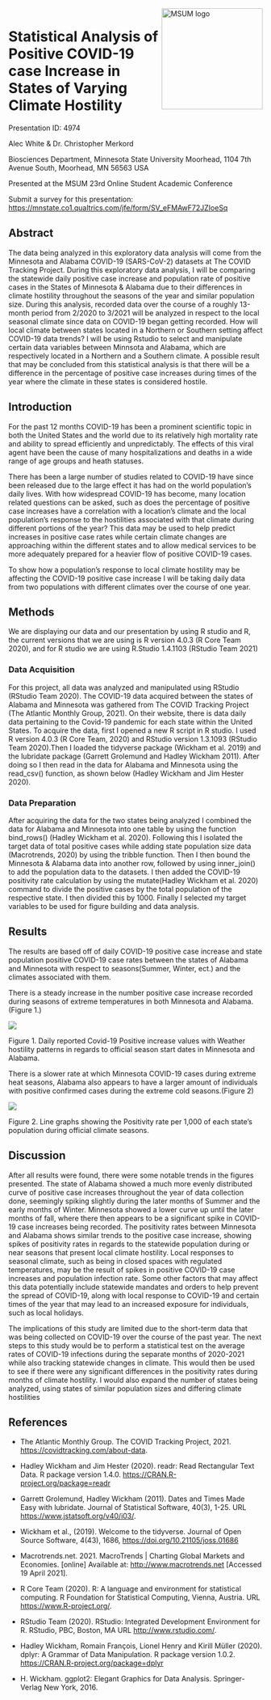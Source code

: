 
<img src="https://www2.mnstate.edu/uploadedImages/Content/Marketing/logos/MSUM_Signature_Vert_Color.jpg" alt="MSUM logo" width="200" style="float:right">

# Statistical Analysis of Positive COVID-19 case Increase in States of Varying Climate Hostility

Presentation ID: 4974

Alec White & Dr. Christopher Merkord

Biosciences Department, Minnesota State University Moorhead, 1104 7th
Avenue South, Moorhead, MN 56563 USA

Presented at the MSUM 23rd Online Student Academic Conference

Submit a survey for this presentation:
<https://mnstate.co1.qualtrics.com/jfe/form/SV_eFMAwF72JZIoeSq>

## Abstract

The data being analyzed in this exploratory data analysis will come from
the Minnesota and Alabama COVID-19 (SARS-CoV-2) datasets at The COVID
Tracking Project. During this exploratory data analysis, I will be
comparing the statewide daily positive case increase and population rate
of positive cases in the States of Minnesota & Alabama due to their
differences in climate hostility throughout the seasons of the year and
similar population size. During this analysis, recorded data over the
course of a roughly 13-month period from 2/2020 to 3/2021 will be
analyzed in respect to the local seasonal climate since data on COVID-19
began getting recorded. How will local climate between states located in
a Northern or Southern setting affect COVID-19 data trends? I will be
using Rstudio to select and manipulate certain data variables between
Minnsota and Alabama, which are respectively located in a Northern and a
Southern climate. A possible result that may be concluded from this
statistical analysis is that there will be a difference in the
percentage of positive case increases during times of the year where the
climate in these states is considered hostile.

## Introduction

For the past 12 months COVID-19 has been a prominent scientific topic in
both the United States and the world due to its relatively high
mortality rate and ability to spread efficiently and unpredictably. The
effects of this viral agent have been the cause of many hospitalizations
and deaths in a wide range of age groups and heath statuses.

There has been a large number of studies related to COVID-19 have since
been released due to the large effect it has had on the world
population’s daily lives. With how widespread COVID-19 has become,
many location related questions can be asked, such as does the
percentage of positive case increases have a correlation with a
location’s climate and the local population’s response to the
hostilities associated with that climate during different portions of
the year? This data may be used to help predict increases in positive
case rates while certain climate changes are approaching within the
different states and to allow medical services to be more adequately
prepared for a heavier flow of positive COVID-19 cases.

To show how a population’s response to local climate hostility may be
affecting the COVID-19 positive case increase I will be taking daily
data from two populations with different climates over the course of one
year.

## Methods

We are displaying our data and our presentation by using R studio and R,
the current versions that we are using is R version 4.0.3 (R Core Team
2020), and for R studio we are using R.Studio 1.4.1103 (RStudio Team
2021)

### Data Acquisition

For this project, all data was analyzed and manipulated using RStudio
(RStudio Team 2020). The COVID-19 data acquired between the states of
Alabama and Minnesota was gathered from The COVID Tracking Project (The
Atlantic Monthly Group, 2021). On their website, there is data daily
data pertaining to the Covid-19 pandemic for each state within the
United States. To acquire the data, first I opened a new R script in R
studio. I used R version 4.0.3 (R Core Team, 2020) and RStudio version
1.3.1093 (RStudio Team 2020).Then I loaded the tidyverse package
(Wickham et al. 2019) and the lubridate package (Garrett Grolemund and
Hadley Wickham 2011). After doing so I then read in the data for Alabama
and Minnesota using the read\_csv() function, as shown below (Hadley
Wickham and Jim Hester 2020).

### Data Preparation

After acquiring the data for the two states being analyzed I combined
the data for Alabama and Minnesota into one table by using the function
bind\_rows() (Hadley Wickham et al. 2020). Following this I isolated the
target data of total positive cases while adding state population size
data (Macrotrends, 2020) by using the tribble function. Then I then
bound the Minnesota & Alabama data into another row, followed by using
inner\_join() to add the population data to the datasets. I then added
the COVID-19 positivity rate calculation by using the mutate(Hadley
Wickham et al. 2020) command to divide the positive cases by the total
population of the respective state. I then divided this by 1000. Finally
I selected my target variables to be used for figure building and data
analysis.

## Results

The results are based off of daily COVID-19 positive case increase and
state population positive COVID-19 case rates between the states of
Alabama and Minnesota with respect to seasons(Summer, Winter, ect.) and
the climates associated with them.

There is a steady increase in the number positive case increase recorded
during seasons of extreme temperatures in both Minnesota and Alabama.
(Figure 1.)

![](README_files/figure-gfm/unnamed-chunk-1-1.png)<!-- -->

Figure 1. Daily reported Covid-19 Positive increase values with Weather
hostility patterns in regards to official season start dates in
Minnesota and Alabama.

There is a slower rate at which Minnesota COVID-19 cases during extreme
heat seasons, Alabama also appears to have a larger amount of
individuals with positive confirmed cases during the extreme cold
seasons.(Figure 2)

![](README_files/figure-gfm/unnamed-chunk-2-1.png)<!-- -->

Figure 2. Line graphs showing the Positivity rate per 1,000 of each
state’s population during official climate seasons.

## Discussion

After all results were found, there were some notable trends in the
figures presented. The state of Alabama showed a much more evenly
distributed curve of positive case increases throughout the year of data
collection done, seemingly spiking slightly during the later months of
Summer and the early months of Winter. Minnesota showed a lower curve up
until the later months of fall, where there then appears to be a
significant spike in COVID-19 case increases being recorded. The
positivity rates between Minnesota and Alabama shows similar trends to
the positive case increase, showing spikes of positivity rates in
regards to the statewide population during or near seasons that present
local climate hostility. Local responses to seasonal climate, such as
being in closed spaces with regulated temperatures, may be the result of
spikes in positive COVID-19 case increases and population infection
rate. Some other factors that may affect this data potentially include
statewide mandates and orders to help prevent the spread of COVID-19,
along with local response to COVID-19 and certain times of the year that
may lead to an increased exposure for individuals, such as local
holidays.

The implications of this study are limited due to the short-term data
that was being collected on COVID-19 over the course of the past year.
The next steps to this study would be to perform a statistical test on
the average rates of COVID-19 infections during the separate months of
2020-2021 while also tracking statewide changes in climate. This would
then be used to see if there were any significant differences in the
positivity rates during months of climate hostility. I would also expand
the number of states being analyzed, using states of similar population
sizes and differing climate hostilities

## References

  - The Atlantic Monthly Group. The COVID Tracking Project, 2021.
    <https://covidtracking.com/about-data>.

  - Hadley Wickham and Jim Hester (2020). readr: Read Rectangular Text
    Data. R package version 1.4.0.
    <https://CRAN.R-project.org/package=readr>

  - Garrett Grolemund, Hadley Wickham (2011). Dates and Times Made Easy
    with lubridate. Journal of Statistical Software, 40(3), 1-25. URL
    <https://www.jstatsoft.org/v40/i03/>.

  - Wickham et al., (2019). Welcome to the tidyverse. Journal of Open
    Source Software, 4(43), 1686, <https://doi.org/10.21105/joss.01686>

  - Macrotrends.net. 2021. MacroTrends | Charting Global Markets and
    Economies. \[online\] Available at: <http://www.macrotrends.net>
    \[Accessed 19 April 2021\].

  - R Core Team (2020). R: A language and environment for statistical
    computing. R Foundation for Statistical Computing, Vienna, Austria.
    URL <https://www.R-project.org/>.

  - RStudio Team (2020). RStudio: Integrated Development Environment for
    R. RStudio, PBC, Boston, MA URL <http://www.rstudio.com/>.

  - Hadley Wickham, Romain François, Lionel Henry and Kirill Müller
    (2020). dplyr: A Grammar of Data Manipulation. R package version
    1.0.2. <https://CRAN.R-project.org/package=dplyr>

  - H. Wickham. ggplot2: Elegant Graphics for Data Analysis.
    Springer-Verlag New York, 2016.
